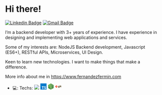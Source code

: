 # Hi there!

[![Linkedin Badge](https://img.shields.io/badge/-LinkedIn-blue?style=flat-square&logo=Linkedin&logoColor=white&link=https://www.linkedin.com/in/fernandezfermin/)](https://www.linkedin.com/in/fernandezfermin/)
[![Gmail Badge](https://img.shields.io/badge/-Gmail-c14438?style=flat-square&logo=Gmail&logoColor=white&link=mailto:ferminfernandez97@gmail.com)](mailto:ferminfernandez97@gmail.com)


I’m a backend developer with 3+ years of experience. I have experience in designing and implementing web applications and services. 

Some of my interests are: NodeJS Backend development, Javascript (ES6+), RESTful APIs, Microservices, UI Design. 

Keen to learn new technologies. I want to make things that make a difference.

More info about me in https://www.fernandezfermin.com

- 💻: Techs: <code><img height="20" src="https://raw.githubusercontent.com/jmnote/z-icons/master/svg/javascript.svg"></code>
<code><img height="20" src="https://raw.githubusercontent.com/github/explore/80688e429a7d4ef2fca1e82350fe8e3517d3494d/topics/typescript/typescript.png"></code>
<code><img height="20" src="https://raw.githubusercontent.com/github/explore/80688e429a7d4ef2fca1e82350fe8e3517d3494d/topics/nodejs/nodejs.png"></code>
<code><img height="20" src="https://raw.githubusercontent.com/github/explore/80688e429a7d4ef2fca1e82350fe8e3517d3494d/topics/git/git.png"></code>
